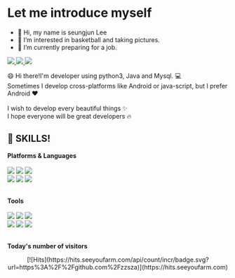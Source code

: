 # Let me introduce myself
- 👋 Hi, my name is seungjun Lee
- 👀 I’m interested in basketball and taking pictures.
- 🌱 I’m currently preparing for a job.

<a href="https://www.instagram.com/ls__junjun/" target="_blank">
  <img src="https://img.shields.io/badge/Instagram-E4405F?style=flat-square&logo=Instagram&logoColor=white"/>
</a>

<a href="mailto:tmdwns2595@gmail.com" target="_blank">
  <img src="https://img.shields.io/badge/Gmail-EA4335?style=flat-square&logo=Gmail&logoColor=white"/>
</a>

<a href="https://www.facebook.com/profile.php?id=100005816950372" target="_blank">
  <img src="https://img.shields.io/badge/Facebook-1877F2?style=flat-square&logo=Facebook&logoColor=white"/>
</a><br/>

:smile: Hi there!I'm developer using python3, Java and Mysql. :computer:<br/>
Sometimes I develop cross-platforms like Android or java-script, but I prefer Android :heart:<br/><br/>
I wish to develop every beautiful things :sparkles:</br>
I hope everyone will be great developers :fire:

## :muscle: SKILLS!</br>
**Platforms & Languages**</br></br>
<img src="https://img.shields.io/badge/Android-3DDC84?style=flat-square&logo=Android&logoColor=white"/>
<img src="https://img.shields.io/badge/Python-3776AB?style=flat-square&logo=Python&logoColor=white"/>
<img src="https://img.shields.io/badge/Java-007396?style=flat-square&logo=Java&logoColor=white"/></br>
<img src="https://img.shields.io/badge/MySQL-4479A1?style=flat-square&logo=MySQL&logoColor=white"/>
<img src="https://img.shields.io/badge/Oracle-F80000?style=flat-square&logo=Oracle&logoColor=white"/>
<img src="https://img.shields.io/badge/JavaScript-F7DF1E?style=flat-square&logo=JavaScript&logoColor=white"/></br></br>

**Tools**</br></br>
<img src="https://img.shields.io/badge/Firebase-FFCA28?style=flat-square&logo=Firebase&logoColor=white"/>
<img src="https://img.shields.io/badge/Git-F05032?style=flat-square&logo=Git&logoColor=white"/>
<img src="https://img.shields.io/badge/Android Studio-3DDC84?style=flat-square&logo=Android Studio&logoColor=white"/></br>
<img src="https://img.shields.io/badge/Anaconda-44A833?style=flat-square&logo=Anaconda&logoColor=white"/>
<img src="https://img.shields.io/badge/Eclipse IDE-2C2255?style=flat-square&logo=Eclipse IDE&logoColor=white"/>
<img src="https://img.shields.io/badge/Linux-FCC624?style=flat-square&logo=Linux&logoColor=white"/></br></br>

**Today's number of visitors**</br>
<div align=center>
 [![Hits](https://hits.seeyoufarm.com/api/count/incr/badge.svg?url=https%3A%2F%2Fgithub.com%2Fzzsza)](https://hits.seeyoufarm.com) 
</div>
